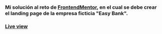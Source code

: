### Mi solución al reto de [FrontendMentor](https://www.frontendmentor.io/challenges/easybank-landing-page-WaUhkoDN), en el cual se debe crear el landing page de la empresa ficticia "Easy Bank".

### [Live view]()
